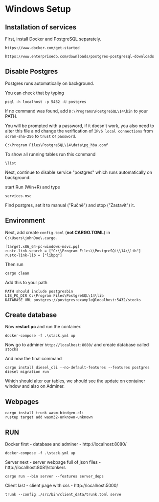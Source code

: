 # Windows Setup
## Installation of services
First, install Docker and PostgreSQL separately. 

```
https://www.docker.com/get-started
```

```
https://www.enterprisedb.com/downloads/postgres-postgresql-downloads
```

## Disable Postgres

Postgres runs automatically on background.

You can check that by typing

```
psql -h localhost -p 5432 -U postgres
```

If no command was found, add `D:\Programs\PostgreSQL\14\bin` to your PATH.

You will be prompted with a password, if it doesn't work, you also need to alter this file a
nd change the verification of `IPv6 local connections` from `scram-sha-256` to `trust` or `password`.

```
C:\Program Files\PostgreSQL\14\data\pg_hba.conf
```

To show all running tables run this command
```
\list
```

Next, continue to disable service "postgres" which runs automatically on 
background.

start Run (Win+R) and type

```
services.msc
```

Find postgres, set it to manual ("Ručně") and stop ("Zastavit") it.

## Environment

Next, add create `config.toml` (**not CARGO.TOML**) in `C:\Users\johnDoe\.cargo`. 

```
[target.x86_64-pc-windows-msvc.pq]
rustc-link-search = ["C:\\Program Files\\PostgreSQL\\14\\lib"]
rustc-link-lib = ["libpq"]
```

Then run
```
cargo clean
```

Add this to your path

```
PATH should include postgresbin
LIB_PQ_DIR C:\Program Files\PostgreSQL\14\lib
DATABASE_URL postgres://postgres:example@localhost:5432/stocks
```

## Create database
Now **restart pc** and run the container.

```
docker-compose -f .\stack.yml up
```

Now go to adminer `http://localhost:8080/` and create database called `stocks`

And now the final command
```
cargo install diesel_cli --no-default-features --features postgres
diesel migration run
```

Which should alter our tables, we should see the update on container window and also on Adminer.

## Webpages
```
cargo install trunk wasm-bindgen-cli
rustup target add wasm32-unknown-unknown
```

## RUN
Docker first - database and adminer - http://localhost:8080/
```
docker-compose -f .\stack.yml up
```

Server next - server webpage full of json files - http://localhost:8081/stonkers
```
cargo run --bin server --features server_deps
```

Client last - client page with css - http://localhost:5000/
```
trunk --config ./src/bin/client_data/trunk.toml serve
```